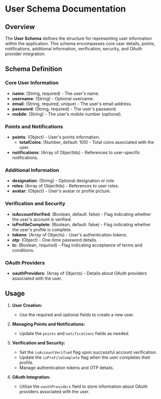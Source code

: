# User Schema Documentation

## Overview

The **User Schema** defines the structure for representing user information within the application. This schema encompasses core user details, points, notifications, additional information, verification, security, and OAuth provider integration.

## Schema Definition

### Core User Information

- **name**: (String, required) - The user's name.
- **username**: (String) - Optional username.
- **email**: (String, required, unique) - The user's email address.
- **password**: (String, required) - The user's password.
- **mobile**: (String) - The user's mobile number (optional).

### Points and Notifications

- **points**: (Object) - User's points information.
  - **totalCoins**: (Number, default: 100) - Total coins associated with the user.
- **notifications**: (Array of ObjectIds) - References to user-specific notifications.

### Additional Information

- **designation**: (String) - Optional designation or role.
- **roles**: (Array of ObjectIds) - References to user roles.
- **avatar**: (Object) - User's avatar or profile picture.

### Verification and Security

- **isAccountVerified**: (Boolean, default: false) - Flag indicating whether the user's account is verified.
- **isProfileComplete**: (Boolean, default: false) - Flag indicating whether the user's profile is complete.
- **tokens**: (Array of Objects) - User's authentication tokens.
- **otp**: (Object) - One-time password details.
- **tc**: (Boolean, required) - Flag indicating acceptance of terms and conditions.

### OAuth Providers

- **oauthProviders**: (Array of Objects) - Details about OAuth providers associated with the user.

## Usage

1. **User Creation:**

   - Use the required and optional fields to create a new user.

2. **Managing Points and Notifications:**

   - Update the `points` and `notifications` fields as needed.

3. **Verification and Security:**

   - Set the `isAccountVerified` flag upon successful account verification.
   - Update the `isProfileComplete` flag when the user completes their profile.
   - Manage authentication tokens and OTP details.

4. **OAuth Integration:**
   - Utilize the `oauthProviders` field to store information about OAuth providers associated with the user.

